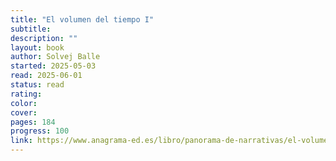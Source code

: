 ```yaml
---
title: "El volumen del tiempo I"
subtitle:
description: ""
layout: book
author: Solvej Balle
started: 2025-05-03
read: 2025-06-01
status: read
rating:
color:
cover:
pages: 184
progress: 100
link: https://www.anagrama-ed.es/libro/panorama-de-narrativas/el-volumen-del-tiempo-i
---
```

